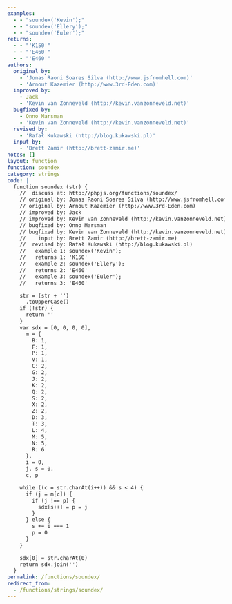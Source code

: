 ```yaml
---
examples:
  - - "soundex('Kevin');"
  - - "soundex('Ellery');"
  - - "soundex('Euler');"
returns:
  - - "'K150'"
  - - "'E460'"
  - - "'E460'"
authors:
  original by:
    - 'Jonas Raoni Soares Silva (http://www.jsfromhell.com)'
    - 'Arnout Kazemier (http://www.3rd-Eden.com)'
  improved by:
    - Jack
    - 'Kevin van Zonneveld (http://kevin.vanzonneveld.net)'
  bugfixed by:
    - Onno Marsman
    - 'Kevin van Zonneveld (http://kevin.vanzonneveld.net)'
  revised by:
    - 'Rafał Kukawski (http://blog.kukawski.pl)'
  input by:
    - 'Brett Zamir (http://brett-zamir.me)'
notes: []
layout: function
function: soundex
category: strings
code: |
  function soundex (str) {
    //  discuss at: http://phpjs.org/functions/soundex/
    // original by: Jonas Raoni Soares Silva (http://www.jsfromhell.com)
    // original by: Arnout Kazemier (http://www.3rd-Eden.com)
    // improved by: Jack
    // improved by: Kevin van Zonneveld (http://kevin.vanzonneveld.net)
    // bugfixed by: Onno Marsman
    // bugfixed by: Kevin van Zonneveld (http://kevin.vanzonneveld.net)
    //    input by: Brett Zamir (http://brett-zamir.me)
    //  revised by: Rafał Kukawski (http://blog.kukawski.pl)
    //   example 1: soundex('Kevin');
    //   returns 1: 'K150'
    //   example 2: soundex('Ellery');
    //   returns 2: 'E460'
    //   example 3: soundex('Euler');
    //   returns 3: 'E460'

    str = (str + '')
      .toUpperCase()
    if (!str) {
      return ''
    }
    var sdx = [0, 0, 0, 0],
      m = {
        B: 1,
        F: 1,
        P: 1,
        V: 1,
        C: 2,
        G: 2,
        J: 2,
        K: 2,
        Q: 2,
        S: 2,
        X: 2,
        Z: 2,
        D: 3,
        T: 3,
        L: 4,
        M: 5,
        N: 5,
        R: 6
      },
      i = 0,
      j, s = 0,
      c, p

    while ((c = str.charAt(i++)) && s < 4) {
      if (j = m[c]) {
        if (j !== p) {
          sdx[s++] = p = j
        }
      } else {
        s += i === 1
        p = 0
      }
    }

    sdx[0] = str.charAt(0)
    return sdx.join('')
  }
permalink: /functions/soundex/
redirect_from:
  - /functions/strings/soundex/
---
```


<!-- WARNING! This file is auto generated by `npm run web:inject`, do not edit by hand -->
